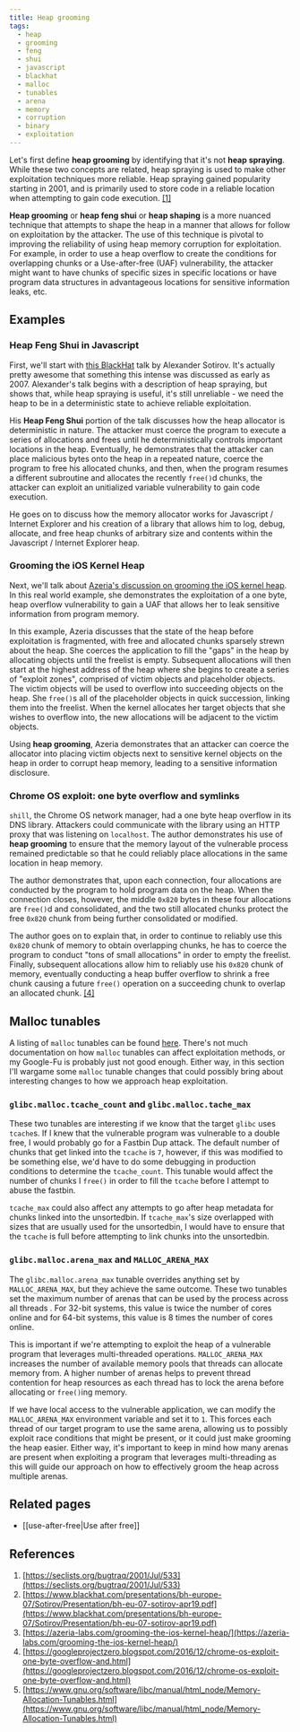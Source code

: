 ```yaml
---
title: Heap grooming
tags:
  - heap
  - grooming
  - feng
  - shui
  - javascript
  - blackhat
  - malloc
  - tunables
  - arena
  - memory
  - corruption
  - binary
  - exploitation
---
```


Let's first define **heap grooming** by identifying that it's not **heap spraying**. While these two
concepts are related, heap spraying is used to make other exploitation techniques more reliable.
Heap spraying gained popularity starting in 2001, and is primarily used to store code in a reliable
location when attempting to gain code execution. [[1]](#references)

**Heap grooming** or **heap feng shui** or **heap shaping** is a more nuanced technique that
attempts to shape the heap in a manner that allows for follow on exploitation by the attacker. The
use of this technique is pivotal to improving the reliability of using heap memory corruption for
exploitation. For example, in order to use a heap overflow to create the conditions for overlapping
chunks or a Use-after-free (UAF) vulnerability, the attacker might want to have chunks of specific
sizes in specific locations or have program data structures in advantageous locations for sensitive
information leaks, etc.

## Examples

### Heap Feng Shui in Javascript

First, we'll start with [this BlackHat](#references) talk by Alexander Sotirov. It's actually pretty
awesome that something this intense was discussed as early as 2007. Alexander's talk begins with a
description of heap spraying, but shows that, while heap spraying is useful, it's still unreliable -
we need the heap to be in a deterministic state to achieve reliable exploitation.

His **Heap Feng Shui** portion of the talk discusses how the heap allocator is deterministic in
nature. The attacker must coerce the program to execute a series of allocations and frees until he
deterministically controls important locations in the heap. Eventually, he demonstrates that the
attacker can place malicious bytes onto the heap in a repeated nature, coerce the program to free
his allocated chunks, and then, when the program resumes a different subroutine and allocates the
recently `free()`d chunks, the attacker can exploit an unitialized variable vulnerability to gain
code execution.

He goes on to discuss how the memory allocator works for Javascript / Internet Explorer and his
creation of a library that allows him to log, debug, allocate, and free heap chunks of arbitrary
size and contents within the Javascript / Internet Explorer heap.

### Grooming the iOS Kernel Heap

Next, we'll talk about [Azeria's discussion on grooming the iOS kernel heap](#references). In this
real world example, she demonstrates the exploitation of a one byte, heap overflow vulnerability to
gain a UAF that allows her to leak sensitive information from program memory.

In this example, Azeria discusses that the state of the heap before exploitation is fragmented, with
free and allocated chunks sparsely strewn about the heap. She coerces the application to fill the
"gaps" in the heap by allocating objects until the freelist is empty. Subsequent allocations will
then start at the highest address of the heap where she begins to create a series of "exploit
zones", comprised of victim objects and placeholder objects. The victim objects will be used to
overflow into succeeding objects on the heap. She `free()`s all of the placeholder objects in quick
succession, linking them into the freelist. When the kernel allocates her target objects that she
wishes to overflow into, the new allocations will be adjacent to the victim objects.

Using **heap grooming**, Azeria demonstrates that an attacker can coerce the allocator into placing
victim objects next to sensitive kernel objects on the heap in order to corrupt heap memory, leading
to a sensitive information disclosure.

### Chrome OS exploit: one byte overflow and symlinks

`shill`, the Chrome OS network manager, had a one byte heap overflow in its DNS library. Attackers
could communicate with the library using an HTTP proxy that was listening on `localhost`. The author
demonstrates his use of **heap grooming** to ensure that the memory layout of the vulnerable process
remained predictable so that he could reliably place allocations in the same location in heap
memory.

The author demonstrates that, upon each connection, four allocations are conducted by the program to
hold program data on the heap. When the connection closes, however, the middle `0x820` bytes in
these four allocations are `free()`d and consolidated, and the two still allocated chunks protect
the free `0x820` chunk from being further consolidated or modified.

The author goes on to explain that, in order to continue to reliably use this `0x820` chunk of
memory to obtain overlapping chunks, he has to coerce the program to conduct "tons of small
allocations" in order to empty the freelist. Finally, subsequent allocations allow him to reliably
use his `0x820` chunk of memory, eventually conducting a heap buffer overflow to shrink a free chunk
causing a future `free()` operation on a succeeding chunk to overlap an allocated chunk.
[[4]](#references)

## Malloc tunables

A listing of `malloc` tunables can be found [here](#references). There's not much documentation on
how `malloc` tunables can affect exploitation methods, or my Google-Fu is probably just not good
enough. Either way, in this section I'll wargame some `malloc` tunable changes that could possibly
bring about interesting changes to how we approach heap exploitation.

### `glibc.malloc.tcache_count` and `glibc.malloc.tache_max`

These two tunables are interesting if we know that the target `glibc` uses `tcache`s. If I knew that
the vulnerable program was vulnerable to a double free, I would probably go for a Fastbin Dup
attack. The default number of chunks that get linked into the `tcache` is `7`, however, if this was
modified to be something else, we'd have to do some debugging in production conditions to determine
the `tcache_count`. This tunable would affect the number of chunks I `free()` in order to fill the
`tcache` before I attempt to abuse the fastbin.

`tcache_max` could also affect any attempts to go after heap metadata for chunks linked into the
unsortedbin. If `tcache_max`'s size overlapped with sizes that are usually used for the unsortedbin,
I would have to ensure that the `tcache` is full before attempting to link chunks into the
unsortedbin.

### `glibc.malloc.arena_max` and `MALLOC_ARENA_MAX`

The `glibc.malloc.arena_max` tunable overrides anything set by `MALLOC_ARENA_MAX`, but they achieve
the same outcome. These two tunables set the maximum number of arenas that can be used by the
process across all threads . For 32-bit systems, this value is twice the number of cores online and
for 64-bit systems, this value is 8 times the number of cores online.

This is important if we're attempting to exploit the heap of a vulnerable program that leverages
multi-threaded operations. `MALLOC_ARENA_MAX` increases the number of available memory pools that
threads can allocate memory from. A higher number of arenas helps to prevent thread contention for
heap resources as each thread has to lock the arena before allocating or `free()`ing memory.

If we have local access to the vulnerable application, we can modify the `MALLOC_ARENA_MAX`
environment variable and set it to `1`. This forces each thread of our target program to use the
same arena, allowing us to possibly exploit race conditions that might be present, or it could just
make grooming the heap easier. Either way, it's important to keep in mind how many arenas are
present when exploiting a program that leverages multi-threading as this will guide our approach on
how to effectively groom the heap across multiple arenas.

## Related pages

- [[use-after-free|Use after free]]

## References

1. [https://seclists.org/bugtraq/2001/Jul/533](https://seclists.org/bugtraq/2001/Jul/533)
2. [https://www.blackhat.com/presentations/bh-europe-07/Sotirov/Presentation/bh-eu-07-sotirov-apr19.pdf](https://www.blackhat.com/presentations/bh-europe-07/Sotirov/Presentation/bh-eu-07-sotirov-apr19.pdf)
3. [https://azeria-labs.com/grooming-the-ios-kernel-heap/](https://azeria-labs.com/grooming-the-ios-kernel-heap/)
4. [https://googleprojectzero.blogspot.com/2016/12/chrome-os-exploit-one-byte-overflow-and.html](https://googleprojectzero.blogspot.com/2016/12/chrome-os-exploit-one-byte-overflow-and.html)
5. [https://www.gnu.org/software/libc/manual/html_node/Memory-Allocation-Tunables.html](https://www.gnu.org/software/libc/manual/html_node/Memory-Allocation-Tunables.html)
